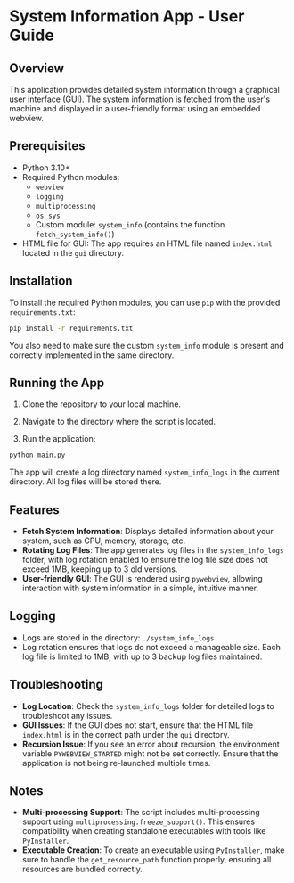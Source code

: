 # System Information App - User Guide

## Overview

This application provides detailed system information through a graphical user interface (GUI). The system information is fetched from the user's machine and displayed in a user-friendly format using an embedded webview.

## Prerequisites

- Python 3.10+
- Required Python modules:
  - `webview`
  - `logging`
  - `multiprocessing`
  - `os`, `sys`
  - Custom module: `system_info` (contains the function `fetch_system_info()`)
- HTML file for GUI: The app requires an HTML file named `index.html` located in the `gui` directory.

## Installation

To install the required Python modules, you can use `pip` with the provided `requirements.txt`:

```bash
pip install -r requirements.txt
```

You also need to make sure the custom `system_info` module is present and correctly implemented in the same directory.

## Running the App

1. Clone the repository to your local machine.

2. Navigate to the directory where the script is located.

3. Run the application:

```bash
python main.py
```

The app will create a log directory named `system_info_logs` in the current directory. All log files will be stored there.

## Features

- **Fetch System Information**: Displays detailed information about your system, such as CPU, memory, storage, etc.
- **Rotating Log Files**: The app generates log files in the `system_info_logs` folder, with log rotation enabled to ensure the log file size does not exceed 1MB, keeping up to 3 old versions.
- **User-friendly GUI**: The GUI is rendered using `pywebview`, allowing interaction with system information in a simple, intuitive manner.

## Logging

- Logs are stored in the directory: `./system_info_logs`
- Log rotation ensures that logs do not exceed a manageable size. Each log file is limited to 1MB, with up to 3 backup log files maintained.

## Troubleshooting

- **Log Location**: Check the `system_info_logs` folder for detailed logs to troubleshoot any issues.
- **GUI Issues**: If the GUI does not start, ensure that the HTML file `index.html` is in the correct path under the `gui` directory.
- **Recursion Issue**: If you see an error about recursion, the environment variable `PYWEBVIEW_STARTED` might not be set correctly. Ensure that the application is not being re-launched multiple times.

## Notes

- **Multi-processing Support**: The script includes multi-processing support using `multiprocessing.freeze_support()`. This ensures compatibility when creating standalone executables with tools like `PyInstaller`.
- **Executable Creation**: To create an executable using `PyInstaller`, make sure to handle the `get_resource_path` function properly, ensuring all resources are bundled correctly.

##

